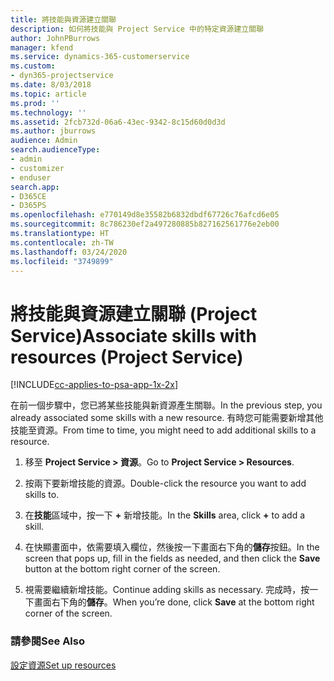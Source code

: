 ```yaml
---
title: 將技能與資源建立關聯
description: 如何將技能與 Project Service 中的特定資源建立關聯
author: JohnPBurrows
manager: kfend
ms.service: dynamics-365-customerservice
ms.custom:
- dyn365-projectservice
ms.date: 8/03/2018
ms.topic: article
ms.prod: ''
ms.technology: ''
ms.assetid: 2fcb732d-06a6-43ec-9342-8c15d60d0d3d
ms.author: jburrows
audience: Admin
search.audienceType:
- admin
- customizer
- enduser
search.app:
- D365CE
- D365PS
ms.openlocfilehash: e770149d8e35582b6832dbdf67726c76afcd6e05
ms.sourcegitcommit: 8c786230ef2a497280885b827162561776e2eb00
ms.translationtype: HT
ms.contentlocale: zh-TW
ms.lasthandoff: 03/24/2020
ms.locfileid: "3749899"
---
```

# <a name="associate-skills-with-resources-project-service"></a><span data-ttu-id="15e52-103">將技能與資源建立關聯 (Project Service)</span><span class="sxs-lookup"><span data-stu-id="15e52-103">Associate skills with resources (Project Service)</span></span>

[!INCLUDE[cc-applies-to-psa-app-1x-2x](../includes/cc-applies-to-psa-app-1x-2x.md)]

<span data-ttu-id="15e52-104">在前一個步驟中，您已將某些技能與新資源產生關聯。</span><span class="sxs-lookup"><span data-stu-id="15e52-104">In the previous step, you already associated some skills with  a new resource.</span></span> <span data-ttu-id="15e52-105">有時您可能需要新增其他技能至資源。</span><span class="sxs-lookup"><span data-stu-id="15e52-105">From time to time, you might need to add additional skills to a resource.</span></span>  
  
1.  <span data-ttu-id="15e52-106">移至 **Project Service > 資源**。</span><span class="sxs-lookup"><span data-stu-id="15e52-106">Go to **Project Service > Resources**.</span></span>  
  
2.  <span data-ttu-id="15e52-107">按兩下要新增技能的資源。</span><span class="sxs-lookup"><span data-stu-id="15e52-107">Double-click the resource you want to add skills to.</span></span>  
  
3.  <span data-ttu-id="15e52-108">在**技能**區域中，按一下 **+** 新增技能。</span><span class="sxs-lookup"><span data-stu-id="15e52-108">In the **Skills** area, click **+** to add a skill.</span></span>  
  
4.  <span data-ttu-id="15e52-109">在快顯畫面中，依需要填入欄位，然後按一下畫面右下角的**儲存**按鈕。</span><span class="sxs-lookup"><span data-stu-id="15e52-109">In the screen that pops up, fill in the fields as needed, and then click the **Save** button at the bottom right corner of the screen.</span></span>  
  
5.  <span data-ttu-id="15e52-110">視需要繼續新增技能。</span><span class="sxs-lookup"><span data-stu-id="15e52-110">Continue adding skills as necessary.</span></span> <span data-ttu-id="15e52-111">完成時，按一下畫面右下角的**儲存**。</span><span class="sxs-lookup"><span data-stu-id="15e52-111">When you’re done, click **Save** at the bottom right corner of the screen.</span></span>  
  
### <a name="see-also"></a><span data-ttu-id="15e52-112">請參閱</span><span class="sxs-lookup"><span data-stu-id="15e52-112">See Also</span></span>  
 [<span data-ttu-id="15e52-113">設定資源</span><span class="sxs-lookup"><span data-stu-id="15e52-113">Set up resources</span></span>](../project-service/set-up-resources.md)
